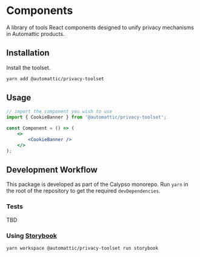 # Components

A library of tools React components designed to unify privacy mechanisms in Automattic products.

## Installation

Install the toolset.

```bash
yarn add @automattic/privacy-toolset
```

## Usage

```jsx
// import the component you wish to use
import { CookieBanner } from '@automattic/privacy-toolset';

const Component = () => (
	<>
		<CookieBanner />
	</>
);
```

## Development Workflow

This package is developed as part of the Calypso monorepo. Run `yarn`
in the root of the repository to get the required `devDependencies`.

### Tests

TBD

### Using [Storybook](https://storybook.js.org/)

`yarn workspace @automattic/privacy-toolset run storybook`
